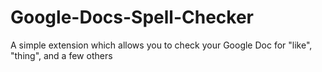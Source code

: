 # Google-Docs-Spell-Checker
A simple extension which allows you to check your Google Doc for "like", "thing", and a few others
